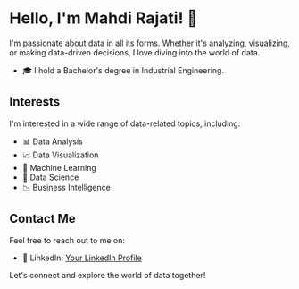 # Hello, I'm Mahdi Rajati! 👋

I'm passionate about data in all its forms. Whether it's analyzing, visualizing, or making data-driven decisions, I love diving into the world of data. 

- 🎓 I hold a Bachelor's degree in Industrial Engineering.

## Interests

I'm interested in a wide range of data-related topics, including:

- 📊 Data Analysis
- 📈 Data Visualization
- 🧠 Machine Learning
- 📑 Data Science
- 📉 Business Intelligence

## Contact Me

Feel free to reach out to me on:
- 💼 LinkedIn: [Your LinkedIn Profile](www.linkedin.com/in/mahdi-rajati)

Let's connect and explore the world of data together!
